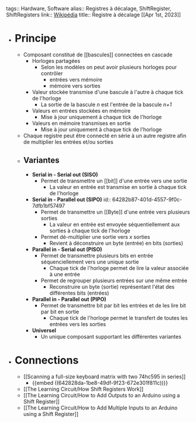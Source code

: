 tags:: Hardware, Software
alias:: Registres à décalage, ShiftRegister, ShiftRegisters
link:: [Wikipédia](https://en.wikipedia.org/wiki/Shift_register)
title:: Registre à décalage
[[Apr 1st, 2023]]

- # Principe
	- Composant constitué de [[bascules]] connectées en cascade
		- Horloges partagées
			- Selon les modèles on peut avoir plusieurs horloges pour contrôler
				- entrées vers mémoire
				- mémoire vers sorties
		- Valeur stockée transmise d'une bascule à l'autre à chaque tick de l'horloge
			- La sortie de la bascule *n* est l'entrée de la bascule *n+1*
		- Valeurs en entrées stockées en mémoire
			- Mise à jour uniquement à chaque tick de l'horloge
		- Valeurs en mémoire transmises en sortie
			- Mise à jour uniquement à chaque tick de l'horloge
	- Chaque registre peut être connecté en série à un autre registre afin de multiplier les entrées et/ou sorties
	- ## Variantes
		- **Serial in - Serial out (SISO)**
			- Permet de transmettre un [[bit]] d'une entrée vers une sortie
				- La valeur en entrée est transmise en sortie à chaque tick de l'horloge
		- **Serial in - Parallel out (SIPO)**
		  id:: 64282b87-401d-4557-9f0c-7dfb1bf57497
			- Permet de transmettre un [[Byte]] d'une entrée vers plusieurs sorties
				- La valeur en entrée est envoyée séquentiellement aux sorties à chaque tick de l'horloge
			- Permet dé-multiplier une sortie vers *x* sorties
				- Revient à déconstruire un byte (entrée) en bits (sorties)
		- **Parallel in - Serial out (PISO)**
			- Permet de transmettre plusieurs bits en entrée séquenciellement vers une unique sortie
				- Chaque tick de l'horloge permet de lire la valeur associée à une entrée
			- Permet de regrouper plusieurs entrées sur une même entrée
				- Reconstruire un byte (sortie) représentant l'état des différentes bits (entrées)
		- **Parallel in - Parallel out (PIPO)**
			- Permet de transmettre bit par bit les entrées et de les lire bit par bit en sortie
				- Chaque tick de l'horloge permet le transfert de toutes les entrées vers les sorties
		- **Universel**
			- Un unique composant supportant les différentes variantes
- # Connections
	- [[Scanning a full-size keyboard matrix with two 74hc595 in series]]
		- {{embed ((642828da-1be8-49df-9f23-672e301f811c))}}
	- [[The Learning Circuit/How Shift Registers Work]]
	- [[The Learning Circuit/How to Add Outputs to an Arduino using a Shift Register]]
	- [[The Learning Circuit/How to Add Multiple Inputs to an Arduino using a Shift Register]]